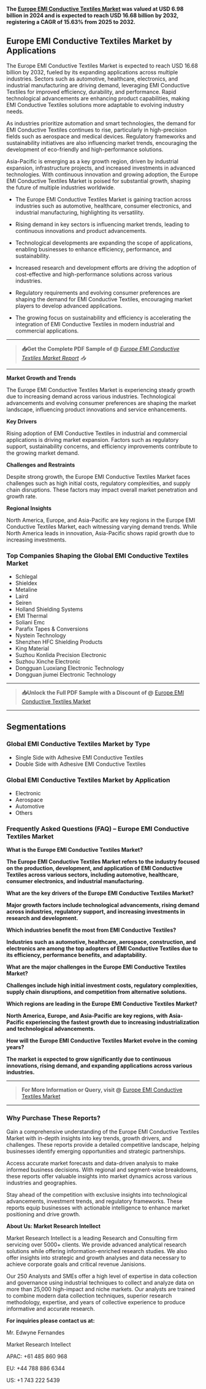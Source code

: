 <p><strong>The <a href="https://www.marketresearchintellect.com/download-sample/?rid=1045852&amp;utm_source=Pulse-April-Europe&amp;utm_medium=852">Europe EMI Conductive Textiles Market</a> was valued at USD 6.98 billion in 2024 and is expected to reach USD 16.68 billion by 2032, registering a CAGR of 15.63% from 2025 to 2032.</strong></p><h2>Europe EMI Conductive Textiles Market by Applications&nbsp;</h2><p><p>The Europe EMI Conductive Textiles Market is expected to reach USD 16.68 billion by 2032, fueled by its expanding applications across multiple industries. Sectors such as automotive, healthcare, electronics, and industrial manufacturing are driving demand, leveraging EMI Conductive Textiles for improved efficiency, durability, and performance. Rapid technological advancements are enhancing product capabilities, making EMI Conductive Textiles solutions more adaptable to evolving industry needs.</p><p>As industries prioritize automation and smart technologies, the demand for EMI Conductive Textiles continues to rise, particularly in high-precision fields such as aerospace and medical devices. Regulatory frameworks and sustainability initiatives are also influencing market trends, encouraging the development of eco-friendly and high-performance solutions.</p><p>Asia-Pacific is emerging as a key growth region, driven by industrial expansion, infrastructure projects, and increased investments in advanced technologies. With continuous innovation and growing adoption, the Europe EMI Conductive Textiles Market is poised for substantial growth, shaping the future of multiple industries worldwide.</p></p><ul><li><p>The Europe EMI Conductive Textiles Market is gaining traction across industries such as automotive, healthcare, consumer electronics, and industrial manufacturing, highlighting its versatility.</p></li><li><p>Rising demand in key sectors is influencing market trends, leading to continuous innovations and product advancements.</p></li><li><p>Technological developments are expanding the scope of applications, enabling businesses to enhance efficiency, performance, and sustainability.</p></li><li><p>Increased research and development efforts are driving the adoption of cost-effective and high-performance solutions across various industries.</p></li><li><p>Regulatory requirements and evolving consumer preferences are shaping the demand for EMI Conductive Textiles, encouraging market players to develop advanced applications.</p></li><li><p>The growing focus on sustainability and efficiency is accelerating the integration of EMI Conductive Textiles in modern industrial and commercial applications.</p></li></ul><hr /><blockquote><p><strong><span class="font-[700]">📥Get the Complete PDF Sample of @ </span></strong><em><span class="font-[700]"><a href="https://www.marketresearchintellect.com/download-sample/?rid=1045852&amp;utm_source=Pulse-April-Europe&amp;utm_medium=852" target="_blank" data-tracking-control-name="article-ssr-frontend-pulse_little-text-block" data-tracking-will-navigate="" data-test-link="">Europe EMI Conductive Textiles Market Report</a>&nbsp;📥</span></em></p></blockquote><hr /><p class="" data-start="77" data-end="360"><strong data-start="77" data-end="105">Market Growth and Trends</strong></p><p class="" data-start="77" data-end="360">The Europe EMI Conductive Textiles Market is experiencing steady growth due to increasing demand across various industries. Technological advancements and evolving consumer preferences are shaping the market landscape, influencing product innovations and service enhancements.</p><p class="" data-start="362" data-end="606"><strong data-start="362" data-end="377">Key Drivers</strong></p><p class="" data-start="362" data-end="606">Rising adoption of EMI Conductive Textiles in industrial and commercial applications is driving market expansion. Factors such as regulatory support, sustainability concerns, and efficiency improvements contribute to the growing market demand.</p><p class="" data-start="608" data-end="849"><strong data-start="608" data-end="637">Challenges and Restraints</strong></p><p class="" data-start="608" data-end="849">Despite strong growth, the Europe EMI Conductive Textiles Market faces challenges such as high initial costs, regulatory complexities, and supply chain disruptions. These factors may impact overall market penetration and growth rate.</p><p class="" data-start="851" data-end="1095"><strong data-start="851" data-end="872">Regional Insights</strong></p><p class="" data-start="851" data-end="1095">North America, Europe, and Asia-Pacific are key regions in the Europe EMI Conductive Textiles Market, each witnessing varying demand trends. While North America leads in innovation, Asia-Pacific shows rapid growth due to increasing investments.</p><p><h3>Top Companies Shaping the Global EMI Conductive Textiles Market </h3><ul><li>Schlegal</li><li>Shieldex</li><li>Metaline</li><li>Laird</li><li>Seiren</li><li>Holland Shielding Systems</li><li>EMI Thermal</li><li>Soliani Emc</li><li>Parafix Tapes & Conversions</li><li>Nystein Technology</li><li>Shenzhen HFC Shielding Products</li><li>King Material</li><li>Suzhou Konlida Precision Electronic</li><li>Suzhou Xinche Electronic</li><li>Dongguan Luoxiang Electronic Technology</li><li>Dongguan jiumei Electronic Technology</li></ul></p><hr /><blockquote><p><strong>📥Unlock the Full PDF Sample with a Discount of @</strong> <a href="https://www.marketresearchintellect.com/ask-for-discount/?rid=1045852&amp;utm_source=Pulse-April-Europe&amp;utm_medium=852">Europe EMI Conductive Textiles Market</a></p></blockquote><hr /><p><h2>Segmentations</h2><h3>Global EMI Conductive Textiles Market by Type</h3><ul><li>Single Side with Adhesive EMI Conductive Textiles</li><li>Double Side with Adhesive EMI Conductive Textiles</li></ul><h3>Global EMI Conductive Textiles Market by Application</h3><ul><li>Electronic</li><li>Aerospace</li><li>Automotive</li><li>Others</li></ul></p><h3><strong>Frequently Asked Questions (FAQ) &ndash; Europe EMI Conductive Textiles Market</strong></h3><p><strong>What is the Europe EMI Conductive Textiles Market?</strong></p><p><strong>The Europe EMI Conductive Textiles Market refers to the industry focused on the production, development, and application of EMI Conductive Textiles across various sectors, including automotive, healthcare, consumer electronics, and industrial manufacturing.</strong></p><p><strong>What are the key drivers of the Europe EMI Conductive Textiles Market?</strong></p><p><strong>Major growth factors include technological advancements, rising demand across industries, regulatory support, and increasing investments in research and development.</strong></p><p><strong>Which industries benefit the most from EMI Conductive Textiles?</strong></p><p><strong>Industries such as automotive, healthcare, aerospace, construction, and electronics are among the top adopters of EMI Conductive Textiles due to its efficiency, performance benefits, and adaptability.</strong></p><p><strong>What are the major challenges in the Europe EMI Conductive Textiles Market?</strong></p><p><strong>Challenges include high initial investment costs, regulatory complexities, supply chain disruptions, and competition from alternative solutions.</strong></p><p><strong>Which regions are leading in the Europe EMI Conductive Textiles Market?</strong></p><p><strong>North America, Europe, and Asia-Pacific are key regions, with Asia-Pacific experiencing the fastest growth due to increasing industrialization and technological advancements.</strong></p><p><strong>How will the Europe EMI Conductive Textiles Market evolve in the coming years?</strong></p><p><strong>The market is expected to grow significantly due to continuous innovations, rising demand, and expanding applications across various industries.</strong></p><hr /><blockquote><p><span class="font-[700]"><strong>For More Information or Query, visit&nbsp;@</strong>&nbsp;</span><span class="font-[700]"><a href="https://www.marketresearchintellect.com/product/emi-conductive-textiles-market/?utm_source=Linkedin&utm_medium=852" target="_blank" data-tracking-control-name="article-ssr-frontend-pulse_little-text-block" data-tracking-will-navigate="" data-test-link="">Europe EMI Conductive Textiles Market</a></span></p></blockquote><hr /><h3><strong data-start="0" data-end="31">Why Purchase These Reports?</strong></h3><p class="" data-start="35" data-end="297">Gain a comprehensive understanding of the Europe EMI Conductive Textiles Market with in-depth insights into key trends, growth drivers, and challenges. These reports provide a detailed competitive landscape, helping businesses identify emerging opportunities and strategic partnerships.</p><p class="" data-start="299" data-end="540">Access accurate market forecasts and data-driven analysis to make informed business decisions. With regional and segment-wise breakdowns, these reports offer valuable insights into market dynamics across various industries and geographies.</p><p class="" data-start="542" data-end="784">Stay ahead of the competition with exclusive insights into technological advancements, investment trends, and regulatory frameworks. These reports equip businesses with actionable intelligence to enhance market positioning and drive growth.</p><p><strong><span class="font-[700]">About Us: Market Research Intellect</span></strong></p><p><span class="">Market Research Intellect is a leading Research and Consulting firm servicing over 5000+ clients. We provide advanced analytical research solutions while offering information-enriched research studies.&nbsp;</span>We also offer insights into strategic and growth analyses and data necessary to achieve corporate goals and critical revenue Janisions.</p><p><span class="">Our 250 Analysts and SMEs offer a high level of expertise in data collection and governance using industrial techniques to collect and analyze data on more than 25,000 high-impact and niche markets. Our analysts are trained to combine modern data collection techniques, superior research methodology, expertise, and years of collective experience to produce informative and accurate research.</span></p><p><strong>For inquiries please contact us at:</strong></p><p>Mr. Edwyne Fernandes</p><p>Market Research Intellect</p><p>APAC: +61 485 860 968</p><p>EU: +44 788 886 6344</p><p>US: +1 743 222 5439</p>